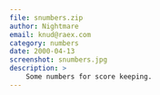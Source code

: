 ```yaml
---
file: snumbers.zip
author: Nightmare
email: knud@raex.com
category: numbers
date: 2000-04-13
screenshot: snumbers.jpg
description: >
    Some numbers for score keeping.
---
```

